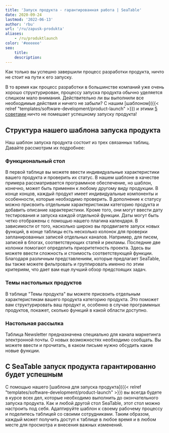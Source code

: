 ```yaml
---
title: 'Запуск продукта - гарантированная работа | SeaTable'
date: 2020-09-24
lastmod: '2022-06-13'
author: 'rbu'
url: '/ru/zapusk-produkta'
aliases:
    - /ru/produktlaunch
color: '#eeeeee'
seo:
    title:
    description:
---
```


Как только вы успешно завершили процесс разработки продукта, ничто не стоит на пути к его запуску.

В то время как процесс разработки в большинстве компаний уже очень хорошо структурирован, процессу запуска продукта обычно уделяется слишком мало внимания. Действительно ли вы выполнили все необходимые действия и ничего не забыли? С нашим [шаблоном]({{< relref "templates/software-development/product-launch" >}}) и этими [5 советами](https://www.pressesprecher.com/nachrichten/fuenf-tipps-fuer-einen-gelungenen-produkt-launch-9837) ничто не помешает успешному запуску продукта!

## Структура нашего шаблона запуска продукта

Наш шаблон запуска продукта состоит из трех связанных таблиц. Давайте рассмотрим их подробнее:

### Функциональный стол

В первой таблице вы можете ввести индивидуальные характеристики вашего продукта и проверить их статус. В нашем шаблоне в качестве примера рассматривается программное обеспечение, но шаблон, конечно, может быть применен к любому другому виду продукции. В конце концов, каждый продукт имеет индивидуальные компоненты и особенности, которые необходимо проверить. В дополнение к статусу можно присвоить отдельным характеристикам категорию продукта и добавить описание характеристики. Кроме того, они могут ввести дату тестирования и запуска каждой отдельной функции. Даты могут быть четко отображены с помощью нашего плагина календаря. В зависимости от того, насколько широко вы продвигаете запуск новых функций, в конце таблицы есть несколько колонок для проверки запланированных записей отдельных каналов. Например, для писем, записей в блогах, соответствующих статей и рекламы. Последние две колонки помогают определить приоритетность проекта. Здесь вы можете ввести сложность и стоимость соответствующей функции. Благодаря различным представлениям, которые предлагает SeaTable, вы также можете фильтровать и группировать именно по этим критериям, что дает вам еще лучший обзор предстоящих задач.

### Темы настольных продуктов

В таблице "Темы продукта" вы можете присвоить отдельным характеристикам вашего продукта категорию продукта. Это поможет вам структурировать ваш продукт и, особенно в случае программных продуктов, покажет, сколько функций в какой области доступно.

### Настольная рассылка

Таблица Newsletter предназначена специально для канала маркетинга электронной почты. О новых возможностях необходимо сообщать. Вы можете ввести и прочитать, в каком письме нужно обсудить какие новые функции.

## С SeaTable запуск продукта гарантированно будет успешным

С помощью нашего [шаблона для запуска продукта]({{< relref "templates/software-development/product-launch" >}}) вы всегда будете в курсе всех дел, которые необходимо выполнить до окончательного запуска продукта. Как и любой другой стол SeaTable, этот стол можно настроить под себя. Адаптируйте шаблон к своему рабочему процессу и поделитесь таблицей со своими сотрудниками. Таким образом, каждый может получить доступ к таблице в любое время и в любом месте для просмотра и внесения важных изменений.

